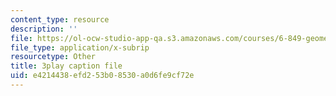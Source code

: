 ```yaml
---
content_type: resource
description: ''
file: https://ol-ocw-studio-app-qa.s3.amazonaws.com/courses/6-849-geometric-folding-algorithms-linkages-origami-polyhedra-fall-2012/e4214438efd253b08530a0d6fe9cf72e_Ao9qzPPfTJM.vtt
file_type: application/x-subrip
resourcetype: Other
title: 3play caption file
uid: e4214438-efd2-53b0-8530-a0d6fe9cf72e
---
```

